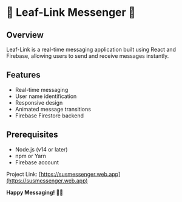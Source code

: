 # 🍃 Leaf-Link Messenger 🍃

## Overview
Leaf-Link is a real-time messaging application built using React and Firebase, allowing users to send and receive messages instantly.

## Features
- Real-time messaging
- User name identification
- Responsive design
- Animated message transitions
- Firebase Firestore backend

## Prerequisites
- Node.js (v14 or later)
- npm or Yarn
- Firebase account

Project Link: [https://susmessenger.web.app](https://susmessenger.web.app)

**Happy Messaging! 🍃✨**
